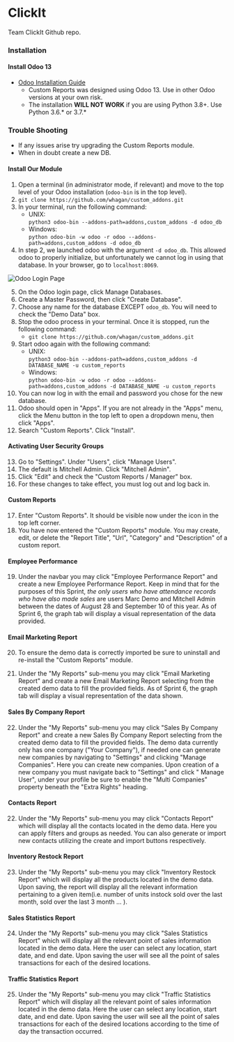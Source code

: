 # ClickIt
Team ClickIt Github repo.

### Installation

#### Install Odoo 13

* [Odoo Installation Guide](https://www.odoo.com/documentation/master/setup/install.html#source-install)
    * Custom Reports was designed using Odoo 13. Use in other Odoo versions at your own risk.
    * The installation **WILL NOT WORK** if you are using Python 3.8+. Use Python 3.6.* or 3.7.*

### Trouble Shooting

* If any issues arise try upgrading the Custom Reports module. 
* When in doubt create a new DB.

#### Install Our Module

1. Open a terminal (in administrator mode, if relevant) and move to the top level of your Odoo installation (`odoo-bin` is in the top level).
2. `git clone https://github.com/whagan/custom_addons.git`
3. In your terminal, run the following command:
    * UNIX:  
    `python3 odoo-bin --addons-path=addons,custom_addons -d odoo_db`
    * Windows:   
    `python odoo-bin -w odoo -r odoo --addons-path=addons,custom_addons -d odoo_db`
4. In step 2, we launched odoo with the argument `-d odoo_db`. This allowed odoo to properly initialize, but unfortunately we cannot log in using that database. In your browser, go to `localhost:8069`. 

![Odoo Login Page](https://github.com/jsalajka/images/blob/main/odoo_landing_page.png)

5. On the Odoo login page, click Manage Databases.
6. Create a Master Password, then click "Create Database". 
7. Choose any name for the database EXCEPT `odoo_db`. You will need to check the "Demo Data" box.
8. Stop the odoo process in your terminal. Once it is stopped, run the following command:
    * `git clone https://github.com/whagan/custom_addons.git`
9. Start odoo again with the following command:
    * UNIX:  
    `python3 odoo-bin --addons-path=addons,custom_addons -d DATABASE_NAME -u custom_reports`
    * Windows:  
    `python odoo-bin -w odoo -r odoo --addons-path=addons,custom_addons -d DATABASE_NAME -u custom_reports`  
10. You can now log in with the email and password you chose for the new database.
11. Odoo should open in "Apps". If you are not already in the "Apps" menu, click the Menu button in the top left to open a dropdown menu, then click "Apps".
12. Search "Custom Reports". Click "Install".

#### Activating User Security Groups

13. Go to "Settings". Under "Users", click "Manage Users". 
14. The default is Mitchell Admin. Click "Mitchell Admin".
15. Click "Edit" and check the "Custom Reports / Manager" box.
16. For these changes to take effect, you must log out and log back in.

#### Custom Reports

17. Enter "Custom Reports". It should be visible now under the icon in the top left corner.
18. You have now entered the "Custom Reports" module. You may create, edit, or delete the "Report Title", "Url", "Category" and "Description" of a custom report.

#### Employee Performance

19. Under the navbar you may click "Employee Performance Report" and create a new Employee Performance Report. Keep in mind that for the purposes of this Sprint, _the only users who have attendance records who have also made sales_ are users Marc Demo and Mitchell Admin between the dates of August 28 and September 10 of this year. As of Sprint 6, the graph tab will display a visual representation of the data provided. 

#### Email Marketing Report 

20. To ensure the demo data is correctly imported be sure to uninstall and re-install the "Custom Reports" module.

21. Under the "My Reports" sub-menu you may click "Email Marketing Report" and create a new Email Marketing Report selecting from the created demo data to fill the provided fields. As of Sprint 6, the graph tab will display a visual representation of the data shown. 

#### Sales By Company Report

22. Under the "My Reports" sub-menu you may click "Sales By Company Report" and create a new Sales By Company Report selecting from the created demo data to fill the provided fields. The demo data currently only has one company ("Your Company"), if needed one can generate new companies by navigating to "Settings" and clicking "Manage Companies". Here you can create new companies. Upon creation of a new company you must navigate back to "Settings" and click " Manage User", under your profile be sure to enable the "Multi Companies" property beneath the "Extra Rights" heading.

#### Contacts Report

22. Under the "My Reports" sub-menu you may click "Contacts Report" which will display all the contacts located in the demo data. Here you can apply filters and groups as needed. You can also generate or import new contacts utilizing the create and import buttons respectively.

#### Inventory Restock Report

23. Under the "My Reports" sub-menu you may click "Inventory Restock Report" which will display all the products located in the demo data. Upon saving, the report will display all the relevant information pertaining to a given item(i.e. number of units instock sold over the last month, sold over the last 3 month ... ).

#### Sales Statistics Report  

24. Under the "My Reports" sub-menu you may click "Sales Statistics Report" which will display all the relevant point of sales information located in the demo data. Here the user can select any location, start date, and end date. Upon saving the user will see all the point of sales transactions for each of the desired locations. 

#### Traffic Statistics Report

25. Under the "My Reports" sub-menu you may click "Traffic Statistics Report" which will display all the relevant point of sales information located in the demo data. Here the user can select any location, start date, and end date. Upon saving the user will see all the point of sales transactions for each of the desired locations according to the time of day the transaction occurred. 
